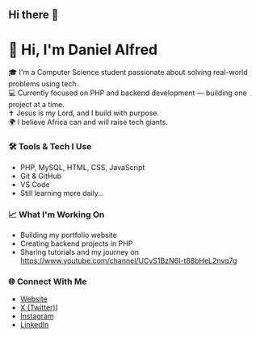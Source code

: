 ## Hi there 👋

<!--
**CodyDani/CodyDani** is a ✨ _special_ ✨ repository because its `README.md` (this file) appears on your GitHub profile.

Here are some ideas to get you started:

- 🔭 I’m currently working on ...
- 🌱 I’m currently learning ...
- 👯 I’m looking to collaborate on ...
- 🤔 I’m looking for help with ...
- 💬 Ask me about ...
- 📫 How to reach me: ...
- 😄 Pronouns: ...
- ⚡ Fun fact: ...
-->




# 👋 Hi, I'm Daniel Alfred

🎓 I'm a Computer Science student passionate about solving real-world problems using tech.  
💻 Currently focused on PHP and backend development — building one project at a time.  
✝️ Jesus is my Lord, and I build with purpose.  
🌍 I believe Africa can and will raise tech giants.

### 🛠️ Tools & Tech I Use
- PHP, MySQL, HTML, CSS, JavaScript
- Git & GitHub
- VS Code
- Still learning more daily...

### 📈 What I'm Working On
- Building my portfolio website
- Creating backend projects in PHP
- Sharing tutorials and my journey on https://www.youtube.com/channel/UCvS1BzN6I-t88bHeL2nvq7g

### 🌐 Connect With Me
- [Website](https://yourwebsite.com)
- [X (Twitter)](https://x.com/CodeDanie))
- [Instagram](https://www.instagram.com/code.danie)
- [LinkedIn](https://www.linkedin.com/in/daniel-agada-alfred-9a799a343)
